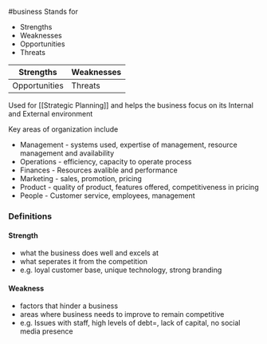#business 
Stands for 
- Strengths
- Weaknesses
- Opportunities
- Threats


| Strengths     | Weaknesses |
| ------------- | ---------- |
| Opportunities | Threats    |




Used for [[Strategic Planning]] and helps the business focus on its Internal and External environment 



Key areas of organization include

- Management - systems used, expertise of management, resource management and availability
- Operations - efficiency, capacity to operate process
- Finances - Resources avalible and performance
- Marketing - sales, promotion, pricing
- Product - quality of product, features offered, competitiveness in pricing
- People - Customer service, employees, management


### Definitions
#### Strength
- what the business does well and excels at 
- what seperates it from the competition
- e.g. loyal customer base, unique technology, strong branding
#### Weakness
- factors that hinder a business
- areas where business needs to improve to remain competitive 
- e.g. Issues with staff, high levels of debt=, lack of capital, no social media presence 

